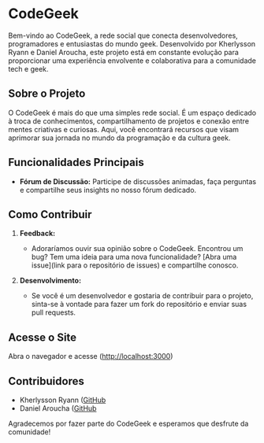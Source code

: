 # CodeGeek

Bem-vindo ao CodeGeek, a rede social que conecta desenvolvedores, programadores e entusiastas do mundo geek. Desenvolvido por Kherlysson Ryann e Daniel Aroucha, este projeto está em constante evolução para proporcionar uma experiência envolvente e colaborativa para a comunidade tech e geek.

## Sobre o Projeto

O CodeGeek é mais do que uma simples rede social. É um espaço dedicado à troca de conhecimentos, compartilhamento de projetos e conexão entre mentes criativas e curiosas. Aqui, você encontrará recursos que visam aprimorar sua jornada no mundo da programação e da cultura geek.

## Funcionalidades Principais
  
- **Fórum de Discussão:** Participe de discussões animadas, faça perguntas e compartilhe seus insights no nosso fórum dedicado.

## Como Contribuir

1. **Feedback:**
   - Adoraríamos ouvir sua opinião sobre o CodeGeek. Encontrou um bug? Tem uma ideia para uma nova funcionalidade? [Abra uma issue](link para o repositório de issues) e compartilhe conosco.

2. **Desenvolvimento:**
   - Se você é um desenvolvedor e gostaria de contribuir para o projeto, sinta-se à vontade para fazer um fork do repositório e enviar suas pull requests.
## Acesse o Site

Abra o navegador e acesse ([http://localhost:3000](https://tkryann.github.io/landing-page/))

## Contribuidores

- Kherlysson Ryann ([GitHub]([[https://github.com/seu-usuario](https://github.com/TKRyann)])
- Daniel Aroucha ([GitHub]([[https://github.com/seu-usuario](https://github.com/NeroSzS)])

Agradecemos por fazer parte do CodeGeek e esperamos que desfrute da comunidade!
